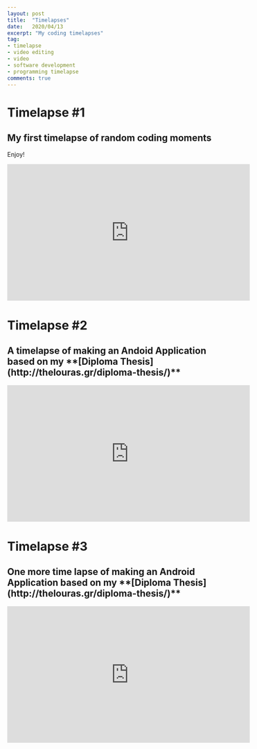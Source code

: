 ```yaml
---
layout: post
title:  "Timelapses"
date:   2020/04/13
excerpt: "My coding timelapses"
tag:
- timelapse 
- video editing 
- video
- software development
- programming timelapse
comments: true
---
```


<h1>Timelapse #1</h1>

<h2>My first timelapse of random coding moments</h2>

Enjoy!

<iframe width="560" height="315" src="https://www.youtube.com/embed/G9fKuOWWQhM" frameborder="0" allow="accelerometer; autoplay; encrypted-media; gyroscope; picture-in-picture" allowfullscreen></iframe>



<h1> Timelapse #2 </h1>

<h2>A timelapse of making an Andoid Application based on my **[Diploma Thesis](http://thelouras.gr/diploma-thesis/)**</h2>

<iframe width="560" height="315" src="https://www.youtube.com/embed/b0yxfRQhJCw" frameborder="0" allow="accelerometer; autoplay; encrypted-media; gyroscope; picture-in-picture" allowfullscreen></iframe>


<h1> Timelapse #3 </h1>

<h2> One more time lapse of making an Android Application based on my **[Diploma Thesis](http://thelouras.gr/diploma-thesis/)**</h2>

<iframe width="560" height="315" src="https://www.youtube.com/embed/Cu4fMz4MV1M" frameborder="0" allow="accelerometer; autoplay; encrypted-media; gyroscope; picture-in-picture" allowfullscreen></iframe>
